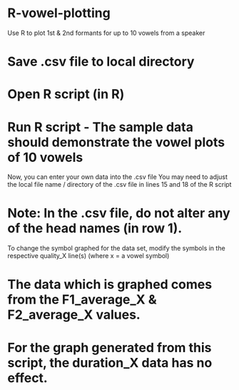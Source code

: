 # R-vowel-plotting
Use R to plot 1st &amp; 2nd formants for up to 10 vowels from a speaker
# Save .csv file to local directory
# Open R script (in R)
# Run R script - The sample data should demonstrate the vowel plots of 10 vowels
Now, you can enter your own data into the .csv file
You may need to adjust the local file name / directory of the .csv file in lines 15 and 18 of the R script
# Note: In the .csv file, do not alter any of the head names (in row 1).
To change the symbol graphed for the data set, modify the symbols in the respective quality_X line(s) (where x = a vowel symbol)
# The data which is graphed comes from the F1_average_X & F2_average_X values. 
# For the graph generated from this script, the duration_X data has no effect.
